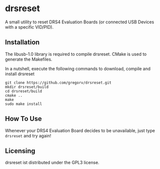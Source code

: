 drsreset
========

A small utility to reset DRS4 Evaluation Boards (or connected USB Devices with a specific VID/PID).

Installation
------------

The libusb-1.0 library is required to compile drsreset. CMake is used to generate the Makefiles.

In a nutshell, execute the following commands to download, compile and install drsreset

    git clone https://github.com/gregorv/drsreset.git
    mkdir drsreset/build
    cd drsreset/build
    cmake ..
    make
    sudo make install


How To Use
----------

Whenever your DRS4 Evaluation Board decides to be unavailable, just type `drsreset` and try again!

Licensing
---------

drsreset ist distributed under the GPL3 license.
